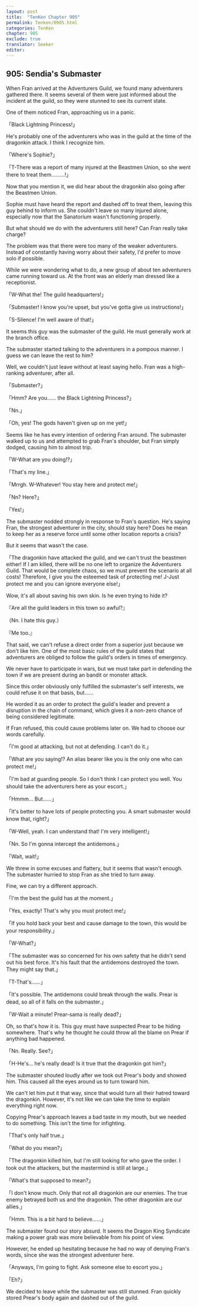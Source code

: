 ```yaml
---
layout: post
title:  "TenKen Chapter 905"
permalink: Tenken/0905.html
categories: TenKen
chapter: 905
exclude: true
translator: Seeker
editor: 
---
```

<h2>905: Sendia's Submaster</h2>

 When Fran arrived at the Adventurers Guild, we found many adventurers gathered there. It seems several of them were just informed about the incident at the guild, so they were stunned to see its current state.

 One of them noticed Fran, approaching us in a panic.

「Black Lightning Princess!」

 He's probably one of the adventurers who was in the guild at the time of the dragonkin attack. I think I recognize him.

「Where's Sophie?」

「T-There was a report of many injured at the Beastmen Union, so she went there to treat them………!」

 Now that you mention it, we did hear about the dragonkin also going after the Beastmen Union.

 Sophie must have heard the report and dashed off to treat them, leaving this guy behind to inform us. She couldn't leave so many injured alone, especially now that the Sanatorium wasn't functioning properly.

 But what should we do with the adventurers still here? Can Fran really take charge?

 The problem was that there were too many of the weaker adventurers. Instead of constantly having worry about their safety, I'd prefer to move solo if possible.

 While we were wondering what to do, a new group of about ten adventurers came running toward us. At the front was an elderly man dressed like a receptionist.

「W-What the! The guild headquarters!」

「Submaster! I know you're upset, but you've gotta give us instructions!」

「S-Silence! I'm well aware of that!」

 It seems this guy was the submaster of the guild. He must generally work at the branch office.

 The submaster started talking to the adventurers in a pompous manner. I guess we can leave the rest to him?

 Well, we couldn't just leave without at least saying hello. Fran was a high-ranking adventurer, after all.

「Submaster?」

「Hmm? Are you…… the Black Lightning Princess?」

「Nn.」

「Oh, yes! The gods haven't given up on me yet!」

 Seems like he has every intention of ordering Fran around. The submaster walked up to us and attempted to grab Fran's shoulder, but Fran simply dodged, causing him to almost trip.

「W-What are you doing!?」

「That's my line.」

「Mrrgh. W-Whatever! You stay here and protect me!」

「Nn? Here?」

「Yes!」

 The submaster nodded strongly in response to Fran's question. He's saying Fran, the strongest adventurer in the city, should stay here? Does he mean to keep her as a reserve force until some other location reports a crisis?

 But it seems that wasn't the case.

「The dragonkin have attacked the guild, and we can't trust the beastmen either! If I am killed, there will be no one left to organize the Adventurers Guild. That would be complete chaos, so we must prevent the scenario at all costs! Therefore, I give you the esteemed task of protecting me! J-Just protect me and you can ignore everyone else!」

 Wow, it's all about saving his own skin. Is he even trying to hide it?

『Are all the guild leaders in this town so awful?』

（Nn. I hate this guy.）

『Me too.』

 That said, we can't refuse a direct order from a superior just because we don't like him. One of the most basic rules of the guild states that adventurers are obliged to follow the guild's orders in times of emergency.

 We never have to participate in wars, but we must take part in defending the town if we are present during an bandit or monster attack.

 Since this order obviously only fulfilled the submaster's self interests, we could refuse it on that basis, but……

 He worded it as an order to protect the guild's leader and prevent a disruption in the chain of command, which gives it a non-zero chance of being considered legitimate.

 If Fran refused, this could cause problems later on. We had to choose our words carefully.

「I'm good at attacking, but not at defending. I can't do it.」

「What are you saying!? An alias bearer like you is the only one who can protect me!」

「I'm bad at guarding people. So I don't think I can protect you well. You should take the adventurers here as your escort.」

「Hmmm… But……」

「It's better to have lots of people protecting you. A smart submaster would know that, right?」

「W-Well, yeah. I can understand that! I'm very intelligent!」

「Nn. So I'm gonna intercept the antidemons.」

「Wait, wait!」

 We threw in some excuses and flattery, but it seems that wasn't enough. The submaster hurried to stop Fran as she tried to turn away.

 Fine, we can try a different approach.

「I'm the best the guild has at the moment.」

「Yes, exactly! That's why you must protect me!」

「If you hold back your best and cause damage to the town, this would be your responsibility.」

「W-What?」

「The submaster was so concerned for his own safety that he didn't send out his best force. It's his fault that the antidemons destroyed the town. They might say that.」

「T-That's……」

「It's possible. The antidemons could break through the walls. Prear is dead, so all of it falls on the submaster.」

「W-Wait a minute! Prear-sama is really dead?」

 Oh, so that's how it is. This guy must have suspected Prear to be hiding somewhere. That's why he thought he could throw all the blame on Prear if anything bad happened.

「Nn. Really. See?」

「H-He's… he's really dead! Is it true that the dragonkin got him?」

 The submaster shouted loudly after we took out Prear's body and showed him. This caused all the eyes around us to turn toward him.

 We can't let him put it that way, since that would turn all their hatred toward the dragonkin. However, it's not like we can take the time to explain everything right now.

 Copying Prear's approach leaves a bad taste in my mouth, but we needed to do something. This isn't the time for infighting.

「That's only half true.」

「What do you mean?」

「The dragonkin killed him, but I'm still looking for who gave the order. I took out the attackers, but the mastermind is still at large.」

「What's that supposed to mean?」

「I don't know much. Only that not all dragonkin are our enemies. The true enemy betrayed both us and the dragonkin. The other dragonkin are our allies.」

「Hmm. This is a bit hard to believe……」

 The submaster found our story absurd. It seems the Dragon King Syndicate making a power grab was more believable from his point of view.

 However, he ended up hesitating because he had no way of denying Fran's words, since she was the strongest adventurer here.

「Anyways, I'm going to fight. Ask someone else to escort you.」

「Eh?」

 We decided to leave while the submaster was still stunned. Fran quickly stored Prear's body again and dashed out of the guild.



